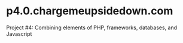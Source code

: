 p4.0.chargemeupsidedown.com
===========================

Project #4: Combining elements of PHP, frameworks, databases, and Javascript
